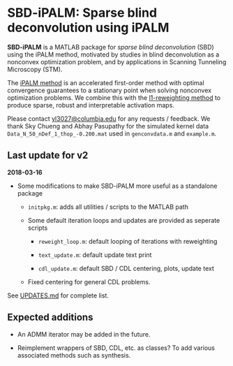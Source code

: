 # SBD-iPALM: Sparse blind deconvolution using iPALM

**SBD-iPALM** is a MATLAB package for *sparse blind deconvolution* (SBD) using the iPALM method, motivated by studies in blind deconvolution as a nonconvex optimization problem, and by applications in Scanning Tunneling Microscopy (STM).

The [iPALM method](https://arxiv.org/abs/1702.02505) is an accelerated first-order method with optimal convergence guarantees to a stationary point when solving nonconvex optimization problems. We combine this with the [l1-reweighting method](https://arxiv.org/abs/0711.1612) to produce sparse, robust and interpretable activation maps.

Please contact [yl3027@columbia.edu](yl3027@columbia.edu) for any requests / feedback. We thank Sky Chueng and Abhay Pasupathy for the simulated kernel data `Data_N_50_nDef_1_thop_-0.200.mat` used in `genconvdata.m` and `example.m`.


## Last update for v2

**2018-03-16**
- Some modifications to make SBD-iPALM more useful as a standalone package

    * `initpkg.m`: adds all utilities / scripts to the MATLAB path

    * Some default iteration loops and updates are provided as seperate scripts

        * `reweight_loop.m`:  default looping of iterations with reweighting

        * `text_update.m`:  default update text print

        * `cdl_update.m`:  default SBD / CDL centering, plots, update text

    * Fixed centering for general CDL problems.

See [UPDATES.md](UPDATES.md) for complete list.


## Expected additions

- An ADMM iterator may be added in the future.

- Reimplement wrappers of SBD, CDL, etc. as classes? To add various associated methods such as synthesis.
